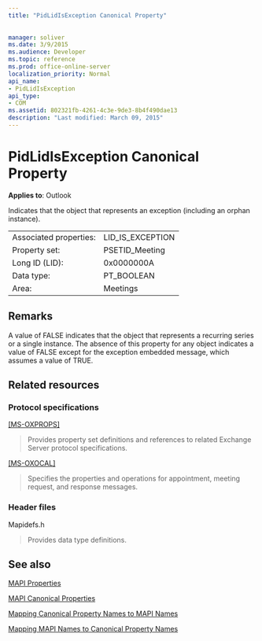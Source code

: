 ```yaml
---
title: "PidLidIsException Canonical Property"
 
 
manager: soliver
ms.date: 3/9/2015
ms.audience: Developer
ms.topic: reference
ms.prod: office-online-server
localization_priority: Normal
api_name:
- PidLidIsException
api_type:
- COM
ms.assetid: 802321fb-4261-4c3e-9de3-8b4f490dae13
description: "Last modified: March 09, 2015"
---
```


# PidLidIsException Canonical Property

  
  
**Applies to**: Outlook 
  
Indicates that the object that represents an exception (including an orphan instance).
  
|||
|:-----|:-----|
|Associated properties:  <br/> |LID_IS_EXCEPTION  <br/> |
|Property set:  <br/> |PSETID_Meeting  <br/> |
|Long ID (LID):  <br/> |0x0000000A  <br/> |
|Data type:  <br/> |PT_BOOLEAN  <br/> |
|Area:  <br/> |Meetings  <br/> |
   
## Remarks

A value of FALSE indicates that the object that represents a recurring series or a single instance. The absence of this property for any object indicates a value of FALSE except for the exception embedded message, which assumes a value of TRUE.
  
## Related resources

### Protocol specifications

[[MS-OXPROPS]](http://msdn.microsoft.com/library/f6ab1613-aefe-447d-a49c-18217230b148%28Office.15%29.aspx)
  
> Provides property set definitions and references to related Exchange Server protocol specifications.
    
[[MS-OXOCAL] ](http://msdn.microsoft.com/library/09861fde-c8e4-4028-9346-e7c214cfdba1%28Office.15%29.aspx)
  
> Specifies the properties and operations for appointment, meeting request, and response messages.
    
### Header files

Mapidefs.h
  
> Provides data type definitions.
    
## See also



[MAPI Properties](mapi-properties.md)
  
[MAPI Canonical Properties](mapi-canonical-properties.md)
  
[Mapping Canonical Property Names to MAPI Names](mapping-canonical-property-names-to-mapi-names.md)
  
[Mapping MAPI Names to Canonical Property Names](mapping-mapi-names-to-canonical-property-names.md)


